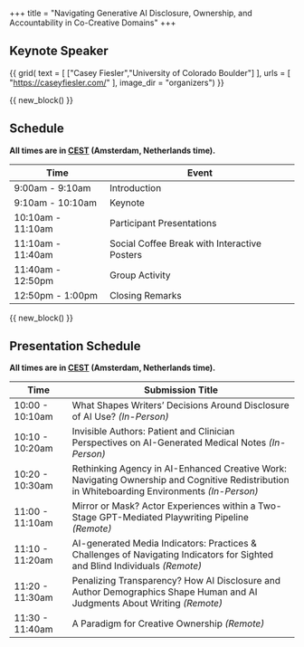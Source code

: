 +++
title = "Navigating Generative AI Disclosure, Ownership, and Accountability in Co-Creative Domains"
+++



## Keynote Speaker 

{{ grid(
    text = [
        ["Casey Fiesler","University of Colorado Boulder"]
    ],
    urls = [
        "https://caseyfiesler.com/"
    ],
    image_dir = "organizers") }}

{{ new_block() }}

## Schedule 

**All times are in [CEST](https://time.is/Amsterdam) (Amsterdam, Netherlands time).**

| Time             | Event            |
| ---------------- | ---------------- |
| 9:00am - 9:10am | Introduction     |
| 9:10am - 10:10am  | Keynote        |
| 10:10am - 11:10am  | Participant Presentations       |
| 11:10am - 11:40am  | Social Coffee Break with Interactive Posters |
| 11:40am - 12:50pm  | Group Activity |
| 12:50pm - 1:00pm  | Closing Remarks |

{{ new_block() }}  

## Presentation Schedule 

**All times are in [CEST](https://time.is/Amsterdam) (Amsterdam, Netherlands time).**

| Time                 | Submission Title                                                                 |
|-----------          |----------------------------------------------------------------------------------|
| 10:00 - 10:10am    | What Shapes Writers’ Decisions Around Disclosure of AI Use? *(In-Person)*       |
| 10:10 - 10:20am    | Invisible Authors: Patient and Clinician Perspectives on AI-Generated Medical Notes *(In-Person)* |
| 10:20 - 10:30am    | Rethinking Agency in AI-Enhanced Creative Work: Navigating Ownership and Cognitive Redistribution in Whiteboarding Environments *(In-Person)*                     |
| 11:00 - 11:10am    | Mirror or Mask? Actor Experiences within a Two-Stage GPT-Mediated Playwriting Pipeline *(Remote)*                              |
| 11:10 - 11:20am    | AI-generated Media Indicators: Practices & Challenges of Navigating Indicators for Sighted and Blind Individuals *(Remote)*      |
| 11:20 - 11:30am    | Penalizing Transparency? How AI Disclosure and Author Demographics Shape Human and AI Judgments About Writing *(Remote)* |
| 11:30 - 11:40am    | A Paradigm for Creative Ownership *(Remote)*  |





<!-- ## Participant Presentations

{{ table(
    data = "papers.csv", 
    columns = ["Title","Authors"],
    button_names = ["paper","poster"], 
    button_data_columns = [3,4], 
    button_output_columns = [1,1]) }}



{{ new_block() }} -->
